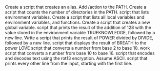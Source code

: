 Create a script that creates an alias.
Add /action to the PATH.
Create a script that counts the number of directories in the PATH.
script that lists environment variables.
Create a script that lists all local variables and environment variables, and functions.
Create a script that creates a new global variable.
script that prints the result of the addition of 128 with the value stored in the environment variable TRUEKNOWLEDGE, followed by a new line.
Write a script that prints the result of POWER divided by DIVIDE, followed by a new line.
script that displays the result of BREATH to the power LOVE
script that converts a number from base 2 to base 10.
work
script that converts a number from base 10 to base 16.
script that encodes and decodes text using the rot13 encryption. Assume ASCII.
script that prints every other line from the input, starting with the first line.
